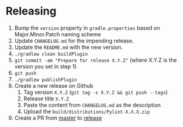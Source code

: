 # Releasing

1. Bump the `version` property in `gradle.properties` based on Major.Minor.Patch naming scheme
2. Update `CHANGELOG.md` for the impending release.
3. Update the `README.md` with the new version.
4. `./gradlew clean buildPlugin` 
5. `git commit -am "Prepare for release X.Y.Z"` (where X.Y.Z is the version you set in step 1)
6. `git push`
7. `./gradlew publishPlugin`
8. Create a new release on Github
    1. Tag version `X.Y.Z` (`git tag -s X.Y.Z && git push --tags`)
    2. Release title `X.Y.Z`
    3. Paste the content from `CHANGELOG.md` as the description
    4. Upload the `build/distributions/Pylint-X.X.X.zip`
9. Create a PR from [master](../../tree/master) to [release](../../tree/release)
